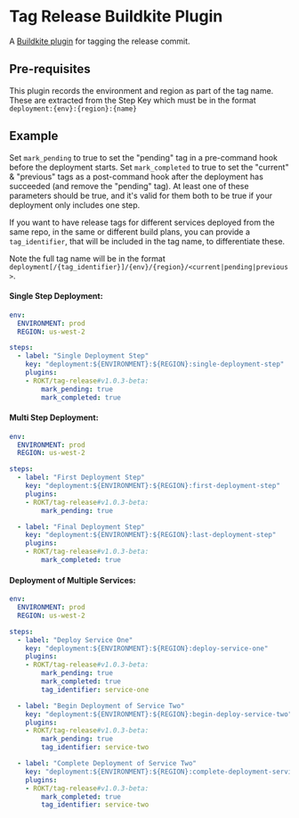 # Tag Release Buildkite Plugin

A [Buildkite plugin](https://buildkite.com/docs/agent/v3/plugins) for tagging the release commit.

## Pre-requisites

This plugin records the environment and region as part of the tag name. These are extracted from the Step Key which must be in the format `deployment:{env}:{region}:{name}`

## Example

Set `mark_pending` to true to set the "pending" tag in a pre-command hook before the deployment starts. Set `mark_completed` to true to set the "current" & "previous" tags as a post-command hook after the deployment has succeeded (and remove the "pending" tag). At least one of these parameters should be true, and it's valid for them both to be true if your deployment only includes one step.

If you want to have release tags for different services deployed from the same repo, in the same or different build plans, you can provide a `tag_identifier`, that will be included in the tag name, to differentiate these.

Note the full tag name will be in the format `deployment[/{tag_identifier}]/{env}/{region}/<current|pending|previous>`.

#### Single Step Deployment:

```yml
env:
  ENVIRONMENT: prod
  REGION: us-west-2

steps:
  - label: "Single Deployment Step"
    key: "deployment:${ENVIRONMENT}:${REGION}:single-deployment-step"
    plugins:
    - ROKT/tag-release#v1.0.3-beta:
        mark_pending: true
        mark_completed: true
```

#### Multi Step Deployment:

```yml
env:
  ENVIRONMENT: prod
  REGION: us-west-2

steps:
  - label: "First Deployment Step"
    key: "deployment:${ENVIRONMENT}:${REGION}:first-deployment-step"
    plugins:
    - ROKT/tag-release#v1.0.3-beta:
        mark_pending: true

  - label: "Final Deployment Step"
    key: "deployment:${ENVIRONMENT}:${REGION}:last-deployment-step"
    plugins:
    - ROKT/tag-release#v1.0.3-beta:
        mark_completed: true
```

#### Deployment of Multiple Services:

```yml
env:
  ENVIRONMENT: prod
  REGION: us-west-2

steps:
  - label: "Deploy Service One"
    key: "deployment:${ENVIRONMENT}:${REGION}:deploy-service-one"
    plugins:
    - ROKT/tag-release#v1.0.3-beta:
        mark_pending: true
        mark_completed: true
        tag_identifier: service-one

  - label: "Begin Deployment of Service Two"
    key: "deployment:${ENVIRONMENT}:${REGION}:begin-deploy-service-two"
    plugins:
    - ROKT/tag-release#v1.0.3-beta:
        mark_pending: true
        tag_identifier: service-two

  - label: "Complete Deployment of Service Two"
    key: "deployment:${ENVIRONMENT}:${REGION}:complete-deployment-service-two"
    plugins:
    - ROKT/tag-release#v1.0.3-beta:
        mark_completed: true
        tag_identifier: service-two
```
